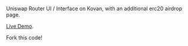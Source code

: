 Uniswap Router UI / Interface on Kovan, with an additional erc20 airdrop page.

[Live Demo](https://wonderful-hugle-467dca.netlify.app/).

Fork this code!
